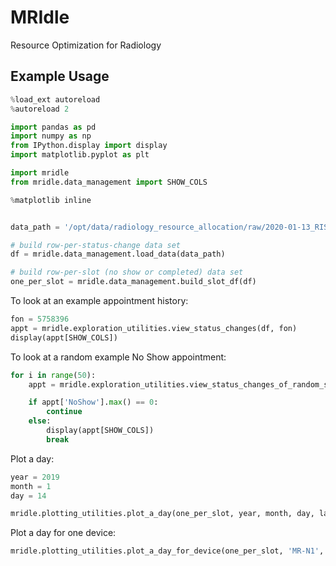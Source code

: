 # MRIdle
Resource Optimization for Radiology

## Example Usage
```python
%load_ext autoreload
%autoreload 2

import pandas as pd
import numpy as np
from IPython.display import display
import matplotlib.pyplot as plt

import mridle
from mridle.data_management import SHOW_COLS

%matplotlib inline


data_path = '/opt/data/radiology_resource_allocation/raw/2020-01-13_RIS_Extract_3days_withHistory_v2.xlsx'

# build row-per-status-change data set
df = mridle.data_management.load_data(data_path)

# build row-per-slot (no show or completed) data set
one_per_slot = mridle.data_management.build_slot_df(df)


```
To look at an example appointment history:
```python
fon = 5758396
appt = mridle.exploration_utilities.view_status_changes(df, fon)
display(appt[SHOW_COLS])
```


To look at a random example No Show appointment:
```python
for i in range(50):
    appt = mridle.exploration_utilities.view_status_changes_of_random_sample(df)

    if appt['NoShow'].max() == 0:
        continue
    else:
        display(appt[SHOW_COLS])
        break
```

Plot a day:
```python
year = 2019
month = 1
day = 14

mridle.plotting_utilities.plot_a_day(one_per_slot, year, month, day, labels=False, alpha=0.5)
```

Plot a day for one device:
```python
mridle.plotting_utilities.plot_a_day_for_device(one_per_slot, 'MR-N1', year, month, day, labels=True, alpha=0.5)
```